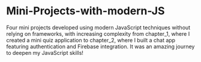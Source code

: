 # Mini-Projects-with-modern-JS
Four mini projects developed using modern JavaScript techniques without relying on frameworks, with increasing complexity from chapter_1, where I created a mini quiz application to chapter_2, where I built a chat app featuring authentication and Firebase integration. It was an amazing journey to deepen my JavaScript skills!
